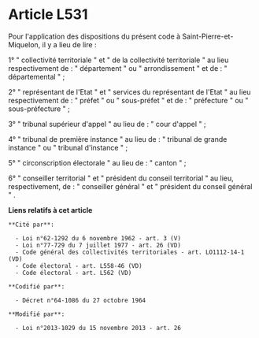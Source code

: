 # Article L531

Pour l'application des dispositions du présent code à Saint-Pierre-et-Miquelon, il y a lieu de lire :

1° " collectivité territoriale "  et  " de la collectivité territoriale "  au lieu respectivement de :  " département "  ou
" arrondissement "  et de :  " départemental "  ;

2°  " représentant de l'Etat "  et  " services du représentant de l'Etat "  au lieu respectivement de :  " préfet "  ou  "
sous-préfet "  et de :  " préfecture "  ou  " sous-préfecture "  ;

3°  " tribunal supérieur d'appel "  au lieu de :  " cour d'appel "  ;

4°  " tribunal de première instance "  au lieu de :  " tribunal de grande instance "  ou  " tribunal d'instance "  ;

5°  " circonscription électorale "  au lieu de :  " canton "  ;

6°  " conseiller territorial "  et  " président du conseil territorial "  au lieu, respectivement, de :  " conseiller général
"  et  " président du conseil général " .

**Liens relatifs à cet article**

	**Cité par**:

	  - Loi n°62-1292 du 6 novembre 1962 - art. 3 (V)
	  - Loi n°77-729 du 7 juillet 1977 - art. 26 (VD)
	  - Code général des collectivités territoriales - art. LO1112-14-1 (VD)
	  - Code électoral - art. L558-46 (VD)
	  - Code électoral - art. L562 (VD)

	**Codifié par**:

	  - Décret n°64-1086 du 27 octobre 1964

	**Modifié par**:

	  - Loi n°2013-1029 du 15 novembre 2013 - art. 26
